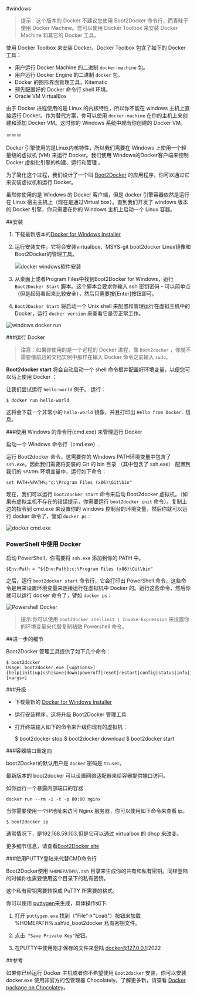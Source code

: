 #windows

>提示：这个版本的 Docker 不建议您使用 Boot2Docker 命令行，而青睐于使用 Docker Machine。您可以使用 Docker Toolbox 来安装 Docker Machine 和其它的 Docker 工具。

使用 Docker Toolbox 来安装 Docker。Docker Toolbox 包含了如下的 Docker 工具：

 * 用户运行 Docker Machine 的二进制 `docker-machine` 包。
 * 用户运行 Docker Engine 的二进制 `docker` 包。
 * Docker 的图形界面管理工具，Kitematic
 * 预先配置好的 Docker 命令行 shell 环境。
 * Oracle VM VirtualBox
 
由于 Docker 进程使用的是 Linux 的内核特性，所以你不能在 windows 主机上直接运行 Docker。作为替代方案，你可以使用 `docker-machine` 在你的主机上来创建和添加 Docker VM。这时你的 Windows 系统中就有你创建的 Docker VM。

＝＝＝
 

Docker 引擎使用的是Linux内核特性，所以我们需要在 Windows 上使用一个轻量级的虚拟机 (VM) 来运行 Docker。我们使用 Windows的Docker客户端来控制 Docker 虚拟化引擎的构建、运行和管理 。

为了简化这个过程，我们设计了一个叫 [Boot2Docker](https://github.com/boot2docker/boot2docker) 的应用程序，你可以通过它来安装虚拟机和运行 Docker。

虽然你使用的是 Windows 的 Docker 客户端，但是 docker 引擎容器依然是运行在 Linux 宿主主机上（现在是通过Virtual box）。直到我们开发了 windows 版本的 Docker 引擎，你只需要在你的 Windows 主机上启动一个 Linux 容器。

##安装

1. 下载最新版本的[Docker for Windows Installer](https://github.com/boot2docker/windows-installer/releases/latest)

2. 运行安装文件，它将会安装virtualbox、MSYS-git boot2docker Linux镜像和Boot2Docker的管理工具。

	![docker windows软件安装](http://widuu.u.qiniudn.com/windows_docker.png)

3. 从桌面上或者Program Files中找到Boot2Docker for Windows，运行 `Boot2Docker Start` 脚本。这个脚本会要求你输入 ssh 密钥密码 - 可以简单点（但是起码看起来比较安全），然后只需要按[Enter]按钮即可。

4. `Boot2Docker Start` 将启动一个 Unix shell 来配置和管理运行在虚拟主机中的 Docker，运行 `docker version` 来查看它是否正常工作。

![windows docker run](../images/windows-boot2docker-start.png)


###运行 Docker

>注意：如果你使用的是一个远程的 Docker 进程，像 `Boot2docker` ，你就不需要像前边的文档实例中那样在输入 Docker 命令之前输入 `sudo`。


**Boot2docker start** 将会自动启动一个 shell 命令框并配置好环境变量，以便您可以马上使用 Docker ：

让我们尝试运行 `hello-world` 例子。 运行：

	$ docker run hello-world

这将会下载一个非常小的 `hello-world` 镜像，并且打印出 `Hello from Docker.` 信息。


###使用 Windows 的命令行(cmd.exe) 来管理运行 Docker

启动一个 Windows 命令行（cmd.exe）.

运行 Boot2docker 命令，这需要你的 Windows PATH环境变量中包含了 `ssh.exe`。因此我们需要将安装的 Git 的 bin 目录 （其中包含了 ssh.exe） 配置到我们的 `%PATH%` 环境变量中，运行如下命令：

	set PATH=%PATH%;"c:\Program Files (x86)\Git\bin"


现在，我们可以运行 `boot2docker start` 命令来启动 Boot2docker 虚拟机。（如果有虚拟主机不存在的错误提示，你需要运行 `boot2docker init` 命令）。复制上边的指令到 cmd.exe 来设置你的 windows 控制台的环境变量，然后你就可以运行 docker 命令了，譬如 `docker ps` :

![docker cmd.exe](../images/windows-boot2docker-cmd.png)


### PowerShell 中使用 Docker 

启动 PowerShell，你需要将 `ssh.exe` 添加到你的 PATH 中。

	$Env:Path = "${Env:Path};c:\Program Files (x86)\Git\bin"

之后，运行 `boot2docker start` 命令行，它会打印出  PowerShell 命令，这些命令是用来设置环境变量来连接运行在虚拟机中 Docker 的。运行这些命令，然后你就可以运行 docker 命令了，譬如 `docker ps` :

![Powershell Docker](../images/windows-boot2docker-powershell.png)

>提示:你可以使用 `boot2docker shellinit | Invoke-Expression` 来设置你的环境变量来代替复制粘贴 Powershell 命令。

##进一步的细节

Boot2Docker 管理工具提供了如下几个命令：

	$ boot2docker
	Usage: boot2docker.exe [<options>] {help|init|up|ssh|save|down|poweroff|reset|restart|config|status|info|ip|shellinit|delete|download|upgrade|version} [<args>]


###升级

+ 下载最新的 [Docker for Windows Installer](https://github.com/boot2docker/windows-installer/releases/tag/v1.5.0)
+ 运行安装程序，这将升级 Boot2Docker 管理工具
+ 打开终端输入如下的命令来升级你现有的虚拟机：

	$ boot2docker stop
	$ boot2docker download
	$ boot2docker start


###容器端口重定向

boot2Docker的默认用户是 `docker` 密码是 `tcuser`。 

最新版本的 boot2docker 可以设置网络适配器来给容器提供端口访问。

如你运行一个暴露内部端口的容器

	docker run --rm -i -t -p 80:80 nginx

当你需要使用一个IP地址来访问 Nginx 服务器，你可以使用如下命令来查看 ip。

	$ boot2docker ip

通常情况下，是192.168.59.103,但是它可以通过 virtualbox 的 dhcp 来改变。

更多细节信息，请查看[Boot2Docker site](http://boot2docker.io/)


###使用PUTTY登陆来代替CMD命令行

Boot2Docker使用 `%HOMEPATH%\.ssh` 目录来生成你的共有和私有密钥。同样登陆的时候你也需要使用这个目录下的私有密钥。

这个私有密钥需要转换成 PuTTY 所需要的格式。

你可以使用 [puttygen](http://www.chiark.greenend.org.uk/~sgtatham/putty/download.html)来生成，具体操作如下:

1. 打开 `puttygen.exe` 找到（"File"->"Load"）按钮来加载 %HOMEPATH%\.ssh\id_boot2docker 私有密钥文件。

2. 点击` "Save Private Key"`按钮。

3. 在PUTTY中使用刚才保存的文件来登陆 docker@127.0.0.1:2022 


##参考

如果你已经运行 Docker 主机或者你不希望使用 `Boot2docker` 安装，你可以安装 docker.exe 使用非官方的包管理器 Chocolately。了解更多新，请查看 [Docker package on Chocolatey](https://chocolatey.org/packages/docker)。




